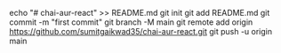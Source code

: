 echo "# chai-aur-react" >> README.md
git init
git add README.md
git commit -m "first commit"
git branch -M main
git remote add origin https://github.com/sumitgaikwad35/chai-aur-react.git
git push -u origin main